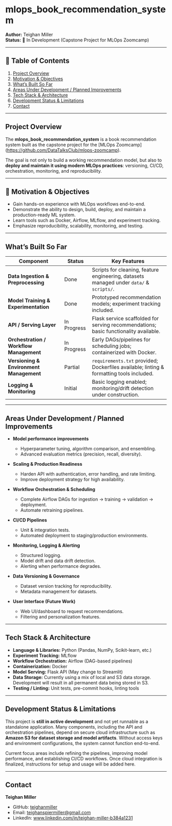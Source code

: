 # mlops_book_recommendation_system

**Author:** Teighan Miller  
**Status:** 🚧 In Development (Capstone Project for MLOps Zoomcamp)

---

## 📌 Table of Contents

1. [Project Overview](#project-overview)  
2. [Motivation & Objectives](#motivation--objectives)  
3. [What’s Built So Far](#whats-built-so-far)  
4. [Areas Under Development / Planned Improvements](#areas-under-development--planned-improvements)  
5. [Tech Stack & Architecture](#tech-stack--architecture)  
6. [Development Status & Limitations](#development-status--limitations)
7. [Contact](#contact)

---

## Project Overview

The **mlops_book_recommendation_system** is a book recommendation system built as the capstone project for the [MLOps Zoomcamp] (https://github.com/DataTalksClub/mlops-zoomcamp).  

The goal is not only to build a working recommendation model, but also to **deploy and maintain it using modern MLOps practices**: versioning, CI/CD, orchestration, monitoring, and reproducibility.

---

## 🎯 Motivation & Objectives

- Gain hands-on experience with MLOps workflows end-to-end.  
- Demonstrate the ability to design, build, deploy, and maintain a production-ready ML system.  
- Learn tools such as Docker, Airflow, MLflow, and experiment tracking.  
- Emphasize reproducibility, scalability, monitoring, and testing.  

---

## What’s Built So Far

| Component | Status | Key Features |
|-----------|--------|--------------|
| **Data Ingestion & Preprocessing** | Done | Scripts for cleaning, feature engineering, datasets managed under `data/` & `scripts/`. |
| **Model Training & Experimentation** | Done | Prototyped recommendation models; experiment tracking included. |
| **API / Serving Layer** | In Progress | Flask service scaffolded for serving recommendations; basic functionality available. |
| **Orchestration / Workflow Management** | In Progress | Early DAGs/pipelines for scheduling jobs; containerized with Docker. |
| **Versioning & Environment Management** | Partial | `requirements.txt` provided; Dockerfiles available; linting & formatting tools included. |
| **Logging & Monitoring** | Initial | Basic logging enabled; monitoring/drift detection under construction. |

---

## Areas Under Development / Planned Improvements

- **Model performance improvements**  
  - Hyperparameter tuning, algorithm comparison, and ensembling.  
  - Advanced evaluation metrics (precision, recall, diversity).

- **Scaling & Production Readiness**  
  - Harden API with authentication, error handling, and rate limiting.  
  - Improve deployment strategy for high availability.  

- **Workflow Orchestration & Scheduling**  
  - Complete Airflow DAGs for ingestion → training → validation → deployment.  
  - Automate retraining pipelines.  

- **CI/CD Pipelines**  
  - Unit & integration tests.  
  - Automated deployment to staging/production environments.  

- **Monitoring, Logging & Alerting**  
  - Structured logging.  
  - Model drift and data drift detection.  
  - Alerting when performance degrades.  

- **Data Versioning & Governance**  
  - Dataset version tracking for reproducibility.  
  - Metadata management for datasets.  

- **User Interface (Future Work)**  
  - Web UI/dashboard to request recommendations.  
  - Filtering and personalization features.  

---

## Tech Stack & Architecture

- **Language & Libraries:** Python (Pandas, NumPy, Scikit-learn, etc.)  
- **Experiment Tracking:** MLflow  
- **Workflow Orchestration:** Airflow (DAG-based pipelines)  
- **Containerization:** Docker  
- **Model Serving:** Flask API  (May change to Streamlit)
- **Data Storage:** Currently using a mix of local and S3 data storage. Development will result in all permanent data being stored in S3.
- **Testing / Linting:** Unit tests, pre-commit hooks, linting tools  

---

## Development Status & Limitations

This project is **still in active development** and not yet runnable as a standalone application. Many components, including the API and orchestration pipelines, depend on secure cloud infrastructure such as **Amazon S3 for dataset storage and model artifacts**. Without access keys and environment configurations, the system cannot function end-to-end.  

Current focus areas include refining the pipelines, improving model performance, and establishing CI/CD workflows. Once cloud integration is finalized, instructions for setup and usage will be added here.

---

## Contact

**Teighan Miller**  
- GitHub: [teighanmiller](https://github.com/teighanmiller)  
- Email: teighanspiermiller@gmail.com  
- LinkedIn: www.linkedin.com/in/teighan-miller-b384a1231  
